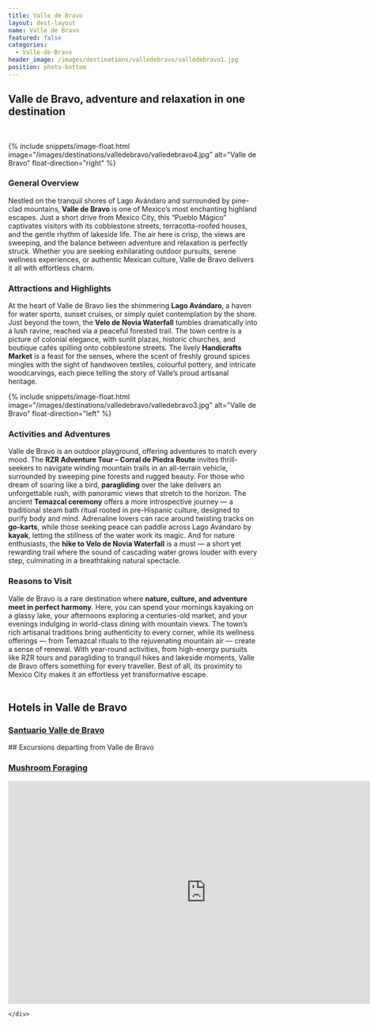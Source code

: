 ```yaml
---
title: Valle de Bravo
layout: dest-layout
name: Valle de Bravo
featured: false
categories:
  - Valle-de-Bravo
header_image: /images/destinations/valledebravo/valledebravo1.jpg
position: photo-bottom
---
```


## Valle de Bravo, adventure and relaxation in one destination
&nbsp;  

{% include snippets/image-float.html image="/images/destinations/valledebravo/valledebravo4.jpg" alt="Valle de Bravo" float-direction="right" %}

### General Overview  
Nestled on the tranquil shores of Lago Avándaro and surrounded by pine-clad mountains, **Valle de Bravo** is one of Mexico’s most enchanting highland escapes. Just a short drive from Mexico City, this “Pueblo Mágico” captivates visitors with its cobblestone streets, terracotta-roofed houses, and the gentle rhythm of lakeside life. The air here is crisp, the views are sweeping, and the balance between adventure and relaxation is perfectly struck. Whether you are seeking exhilarating outdoor pursuits, serene wellness experiences, or authentic Mexican culture, Valle de Bravo delivers it all with effortless charm.  

### Attractions and Highlights  
At the heart of Valle de Bravo lies the shimmering **Lago Avándaro**, a haven for water sports, sunset cruises, or simply quiet contemplation by the shore. Just beyond the town, the **Velo de Novia Waterfall** tumbles dramatically into a lush ravine, reached via a peaceful forested trail. The town centre is a picture of colonial elegance, with sunlit plazas, historic churches, and boutique cafés spilling onto cobblestone streets. The lively **Handicrafts Market** is a feast for the senses, where the scent of freshly ground spices mingles with the sight of handwoven textiles, colourful pottery, and intricate woodcarvings, each piece telling the story of Valle’s proud artisanal heritage.  

{% include snippets/image-float.html image="/images/destinations/valledebravo/valledebravo3.jpg" alt="Valle de Bravo" float-direction="left" %}

### Activities and Adventures  
Valle de Bravo is an outdoor playground, offering adventures to match every mood. The **RZR Adventure Tour – Corral de Piedra Route** invites thrill-seekers to navigate winding mountain trails in an all-terrain vehicle, surrounded by sweeping pine forests and rugged beauty. For those who dream of soaring like a bird, **paragliding** over the lake delivers an unforgettable rush, with panoramic views that stretch to the horizon. The ancient **Temazcal ceremony** offers a more introspective journey — a traditional steam bath ritual rooted in pre-Hispanic culture, designed to purify body and mind. Adrenaline lovers can race around twisting tracks on **go-karts**, while those seeking peace can paddle across Lago Avándaro by **kayak**, letting the stillness of the water work its magic. And for nature enthusiasts, the **hike to Velo de Novia Waterfall** is a must — a short yet rewarding trail where the sound of cascading water grows louder with every step, culminating in a breathtaking natural spectacle.  



### Reasons to Visit  
Valle de Bravo is a rare destination where **nature, culture, and adventure meet in perfect harmony**. Here, you can spend your mornings kayaking on a glassy lake, your afternoons exploring a centuries-old market, and your evenings indulging in world-class dining with mountain views. The town’s rich artisanal traditions bring authenticity to every corner, while its wellness offerings — from Temazcal rituals to the rejuvenating mountain air — create a sense of renewal. With year-round activities, from high-energy pursuits like RZR tours and paragliding to tranquil hikes and lakeside moments, Valle de Bravo offers something for every traveller. Best of all, its proximity to Mexico City makes it an effortless yet transformative escape.  
&nbsp;  

## Hotels in Valle de Bravo

<section class='grid'>
    <div class="col-3_sm-4_xs-6 padded-1">
        <a href="/hotels/santuario">
            <div class="bg-image square" style="background-image:url('/images/hotels/santuario/santuario1.jpg');"></div>
            <h3 class='center'>Santuario Valle de Bravo</h3>
        </a>  
    </div>
</section>
## Excursions departing from Valle de Bravo

<section class='grid'>
<div class="col-3_sm-4_xs-6 padded-1">
    <a href="/excursions/mushroom">
        <div class="bg-image square" style="background-image:url('/images/destinations/cdmx/mushroom9.jpg')">  </div>
        <h3 class='center'>Mushroom Foraging</h3>        
    </a>  
</div>


<div class='map-container center margin-1'>

<iframe src="https://www.google.com/maps/embed?pb=!1m18!1m12!1m3!1d60292.80037324009!2d-100.16966882508709!3d19.18209388396045!2m3!1f0!2f0!3f0!3m2!1i1024!2i768!4f13.1!3m3!1m2!1s0x85cd63813218f41f%3A0xb687c3a1fb52897c!2zVmFsbGUgZGUgQnJhdm8sIE3DqXguLCBNw6l4aWNv!5e0!3m2!1ses!2ses!4v1755166058802!5m2!1ses!2ses" width="800" height="450" style="border:0;" allowfullscreen="" loading="lazy" referrerpolicy="no-referrer-when-downgrade"></iframe>
        
    </div>


</section>